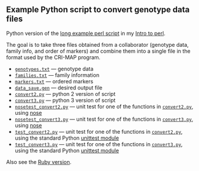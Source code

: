 ## Example Python script to convert genotype data files

Python version of the [long example perl script](http://www.biostat.wisc.edu/~kbroman/perlintro/index.html#ex2) in my
[Intro to perl](http://www.biostat.wisc.edu/~kbroman/perlintro/).

The goal is to take three files obtained from a collaborator (genotype
data, family info, and order of markers) and combine them into a
single file in the format used by the CRI-MAP program.

- [`genotypes.txt`](genotypes.txt) &mdash; genotype data
- [`families.txt`](families.txt) &mdash; family information
- [`markers.txt`](markers.txt) &mdash; ordered markers
- [`data_save.gen`](data_save.gen) &mdash; desired output file
- [`convert2.py`](convert2.py) &mdash; python 2 version of script
- [`convert3.py`](convert3.py) &mdash; python 3 version of script
- [`nosetest_convert2.py`](nosetest_convert2.py) &mdash; unit test for one of
  the functions in [`convert2.py`](convert2.py), using [nose](https://nose.readthedocs.org/en/latest/)
- [`nosetest_convert3.py`](nosetest_convert3.py) &mdash; unit test for one of
  the functions in [`convert3.py`](convert3.py), using [nose](https://nose.readthedocs.org/en/latest/)
- [`test_convert2.py`](test_convert2.py) &mdash; unit test for one of
  the functions in [`convert2.py`](convert2.py), using the standard
  Python [unittest module](https://docs.python.org/2/library/unittest.html)
- [`test_convert3.py`](test_convert3.py) &mdash; unit test for one of
  the functions in [`convert3.py`](convert3.py), using the standard
  Python [unittest module](https://docs.python.org/3/library/unittest.html)

Also see the [Ruby version](https://github.com/kbroman/RubyBroman/blob/master/ParseGenotypeData/convert.rb).
